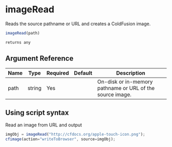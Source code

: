# imageRead

Reads the source pathname or URL and creates a ColdFusion image.

```javascript
imageRead(path)
```

```javascript
returns any
```

## Argument Reference

| Name | Type | Required | Default | Description |
| --- | --- | --- | --- | --- |
| path | string | Yes |  | On-disk or in-memory pathname or URL of the source image. |

## Using script syntax

Read an image from URL and output

```javascript
imgObj = imageRead("http://cfdocs.org/apple-touch-icon.png");
cfimage(action="writeToBrowser", source=imgObj);
```
